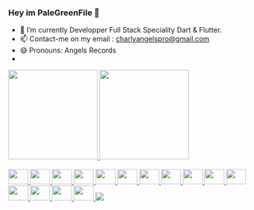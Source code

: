 ### Hey im PaleGreenFile 👋


- 🔭 I’m currently Developper Full Stack Speciality Dart & Flutter.
- 📫 Contact-me on my email : charlyangelspro@gmail.com
- 😄 Pronouns: Angels Records
- 
<div>
  <a href="https://github.com/PaleGreenFILE">
    <img height="180em" src="https://github-readme-stats.vercel.app/api?username=PaleGreenFILE&show_icons=true&theme=dracula&include_all_commits=true&count_private=true"/>
    <img height="180em" src="https://github-readme-stats.vercel.app/api/top-langs/?username=PaleGreenFILE&layout=compact&langs_count=16&theme=dracula"/>
</div>
  
  
  <div style="display: inline_block"><br>
    <img align"center"  height="30" width="40" src="https://cdn.jsdelivr.net/gh/devicons/devicon/icons/javascript/javascript-original.svg"/>
    <img align"center"  height="30" width="40" src="https://cdn.jsdelivr.net/gh/devicons/devicon/icons/react/react-original.svg"/>
    <img align"center"  height="30" width="40" src="https://cdn.jsdelivr.net/gh/devicons/devicon/icons/nodejs/nodejs-original.svg">
    <img align"center"  height="30" width="40" src="https://cdn.jsdelivr.net/gh/devicons/devicon/icons/html5/html5-original.svg">
    <img align"center"  height="30" width="40" src="https://cdn.jsdelivr.net/gh/devicons/devicon/icons/css3/css3-original.svg">
    <img align"center"  height="30" width="40" src="https://cdn.jsdelivr.net/gh/devicons/devicon/icons/python/python-original.svg">
    <img align"center"  height="30" width="40" src="https://cdn.jsdelivr.net/gh/devicons/devicon/icons/csharp/csharp-original.svg">
        <img align"center"  height="30" width="40" src="https://cdn.jsdelivr.net/gh/devicons/devicon/icons/dart/dart-original.svg">
        <img align"center"  height="30" width="40" src="https://cdn.jsdelivr.net/gh/devicons/devicon/icons/flutter/flutter-original.svg">
    <img align"center"  height="30" width="40" src="https://cdn.jsdelivr.net/gh/devicons/devicon/icons/android/android-original-wordmark.svg">
    <img align"center"  height="30" width="40" src="https://cdn.jsdelivr.net/gh/devicons/devicon/icons/wordpress/wordpress-original.svg">
    <img align"center"  height="30" width="40" src="https://cdn.jsdelivr.net/gh/devicons/devicon/icons/vscode/vscode-original.svg">
    <img align"center"  height="30" width="40" src="https://cdn.jsdelivr.net/gh/devicons/devicon/icons/github/github-original-wordmark.svg">
    <img align"center"  height="30" width="40" src="https://cdn.jsdelivr.net/gh/devicons/devicon/icons/php/php-original.svg">
    <img align"center"  height="30" width="40" src="https://cdn.jsdelivr.net/gh/devicons/devicon/icons/firebase/firebase-plain-wordmark.svg">
    <img align"right"   src="https://www.google.com/url?sa=i&url=https%3A%2F%2Fwww.buzzfrance.fr%2Fquel-personnage-de-manga-es-tu%2F&psig=AOvVaw0_UOALCIXuTniLIoUA43YS&ust=1635830018121000&source=images&cd=vfe&ved=0CAsQjRxqFwoTCMjE7u6z9vMCFQAAAAAdAAAAABAD">
                                                                                                                                            
                                                                                                                                          
    
    
  </div>
  
  ##
  
  <div>
    



